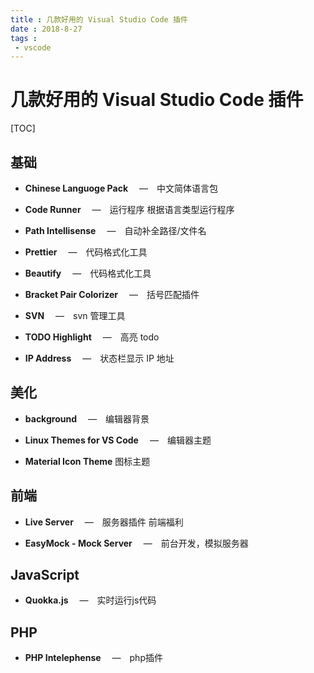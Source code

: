 ```yaml
---
title : 几款好用的 Visual Studio Code 插件
date : 2018-8-27
tags : 
 - vscode
---
```

 
 # 几款好用的 Visual Studio Code 插件

[TOC]

## 基础

- **Chinese Languoge Pack** 　—　中文简体语言包

- **Code Runner** 　—　运行程序 根据语言类型运行程序

- **Path Intellisense** 　—　自动补全路径/文件名

- **Prettier** 　—　代码格式化工具

- **Beautify** 　—　代码格式化工具

- **Bracket Pair Colorizer** 　—　括号匹配插件

- **SVN** 　—　svn 管理工具

- **TODO Highlight** 　—　高亮 todo

- **IP Address** 　—　状态栏显示 IP 地址

## 美化

- **background** 　—　编辑器背景

- **Linux Themes for VS Code** 　—　编辑器主题

- **Material Icon Theme** 图标主题

## 前端

- **Live Server** 　—　服务器插件 前端福利

- **EasyMock - Mock Server** 　—　前台开发，模拟服务器

## JavaScript

- **Quokka.js** 　—　实时运行js代码

## PHP

- **PHP Intelephense** 　—　php插件
